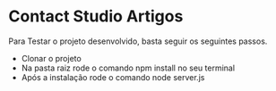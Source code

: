 <h1>Contact Studio Artigos </h1>

<p>Para Testar o projeto desenvolvido, basta seguir os seguintes passos.</p>

<ul>
  <li>Clonar o projeto</li>
  <li>Na pasta raiz rode o comando npm install no seu terminal</li>
  <li>Após a instalação rode o comando node server.js</li>
</ul>    
